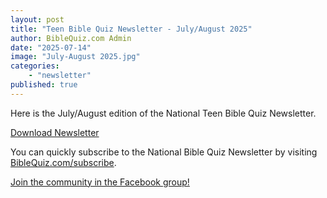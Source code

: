 ```yaml
---
layout: post
title: "Teen Bible Quiz Newsletter - July/August 2025"
author: BibleQuiz.com Admin
date: "2025-07-14"
image: "July-August 2025.jpg"
categories:
    - "newsletter"
published: true
---
```


Here is the July/August edition of the National Teen Bible Quiz Newsletter.

<a href="{{site.url}}{% link assets/2025/tbq_newsletter_jul_aug_2025.pdf %}" class="button is-primary">Download Newsletter</a>

You can quickly subscribe to the National Bible Quiz Newsletter by visiting [BibleQuiz.com/subscribe](https://biblequiz.com/subscribe/).

[Join the community in the Facebook group!](https://www.facebook.com/groups/agbiblequiz)
